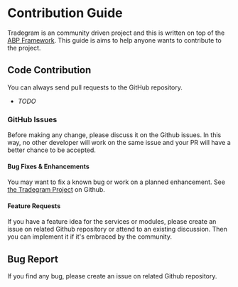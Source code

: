 # Contribution Guide

Tradegram is an community driven project and this is written on top of the [ABP Framework](https://github.com/abpframework). This guide is aims to help anyone wants to contribute to the project.

## Code Contribution

You can always send pull requests to the GitHub repository.

- *TODO*

### GitHub Issues

Before making any change, please discuss it on the Github issues. In this way, no other developer will work on the same issue and your PR will have a better chance to be accepted.

#### Bug Fixes & Enhancements

You may want to fix a known bug or work on a planned enhancement. See [the Tradegram Project](https://github.com/orgs/hitasp/projects/7) on Github.

#### Feature Requests

If you have a feature idea for the services or modules, please create an issue on related Github repository or attend to an existing discussion. Then you can implement it if it's embraced by the community.

## Bug Report

If you find any bug, please create an issue on related Github repository.